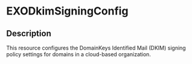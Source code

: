 # EXODkimSigningConfig

## Description

This resource configures the DomainKeys Identified Mail (DKIM) signing policy
settings for domains in a cloud-based organization.
